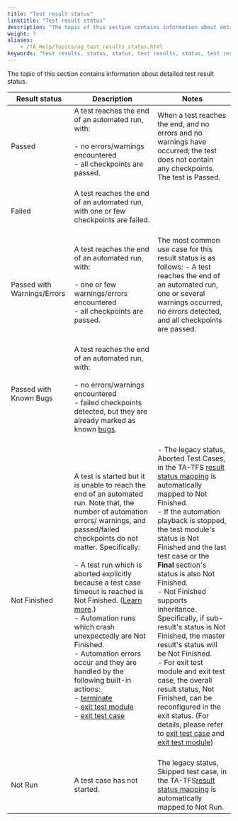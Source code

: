 ```yaml
--- 
title: "Test result status"
linktitle: "Test result status"
description: "The topic of this section contains information about detailed test result status."
weight: 7
aliases: 
    - /TA_Help/Topics/ug_test_results_status.html
keywords: "test results, status, status, test results, status, test results, passed, failed, passed with warnings, errors, passed with known bugs, not finished, not run"
---
```


The topic of this section contains information about detailed test result status.

|Result status|Description|Notes|
|-------------|-----------|-----|
|Passed|A test reaches the end of an automated run, with:<br><br>-   no errors/warnings encountered<br>-   all checkpoints are passed.<br><br>|When a test reaches the end, and no errors and no warnings have occurred; the test does not contain any checkpoints. The test is Passed.|<br>
|Failed|A test reaches the end of an automated run, with one or few checkpoints are failed.<br><br>| |<br>
|Passed with Warnings/Errors|A test reaches the end of an automated run, with:<br><br>-   one or few warnings/errors encountered<br>-   all checkpoints are passed.<br><br>|The most common use case for this result status is as follows: -   A test reaches the end of an automated run, one or several warnings occurred, no errors detected, and all checkpoints are passed.<br><br>|<br>
|Passed with Known Bugs|A test reaches the end of an automated run, with:<br><br>-   no errors/warnings encountered<br>-   failed checkpoints detected, but they are already marked as known [bugs](/TA_Help/Topics/Bugs.html).<br><br>| |<br>
|Not Finished|A test is started but it is unable to reach the end of an automated run. Note that, the number of automation errors/ warnings, and passed/failed checkpoints do not matter. Specifically:<br><br>-   A test run which is aborted explicitly because a test case timeout is reached is Not Finished. \([Learn more](/TA_Automation/Topics/aut_stop_tests_after_timeout.html).\)<br>-   Automation runs which crash unexpectedly are Not Finished.<br>-   Automation errors occur and they are handled by the following built-in actions:<br>    -   [terminate](/TA_Automation/Topics/bia_terminate.html)<br>    -   [exit test module](/TA_Automation/Topics/bia_exit_test_module.html)<br>    -   [exit test case](/TA_Automation/Topics/bia_exit_test_case.html)<br><br>|-   The legacy status, Aborted Test Cases, in the TA-TFS [result status mapping](/TA_Help/Topics/ug_MTM_mapping_result_table.html) is automatically mapped to Not Finished.<br>-   If the automation playback is stopped, the test module's status is Not Finished and the last test case or the **Final** section's status is also Not Finished.<br>-   Not Finished supports inheritance. Specifically, if sub-result's status is Not Finished, the master result's status will be Not Finished.<br>-   For exit test module and exit test case, the overall result status, Not Finished, can be reconfigured in the exit status. \(For details, please refer to [exit test case](/TA_Automation/Topics/bia_exit_test_case.html) and [exit test module](/TA_Automation/Topics/bia_exit_test_module.html)\)<br><br>|<br>
|Not Run|A test case has not started.|The legacy status, Skipped test case, in the TA-TFS[result status mapping](/TA_Help/Topics/ug_MTM_mapping_result_table.html) is automatically mapped to Not Run.|



